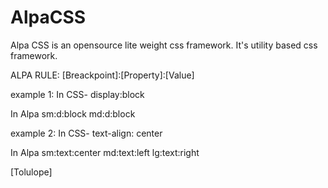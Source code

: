 # AlpaCSS

Alpa CSS is an opensource lite weight css framework. It's utility based css framework.

ALPA RULE:
[Breackpoint]:[Property]:[Value]

example 1:
In CSS-
display:block

In Alpa
sm:d:block
md:d:block

example 2:
In CSS-
text-align: center

In Alpa
sm:text:center
md:text:left
lg:text:right

[Tolulope]
